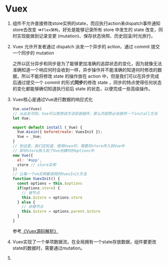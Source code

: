 # Vuex

1. 组件不允许直接修改store实例的state，而应执行action来dispatch事件通知store去改变 =>`Flex架构`，好处是能够记录所有 store 中发生的 state 改变，同时实现能做到记录变更 (mutation)、保存状态快照、历史回滚/时光旅行。

2. Vuex 允许开发者通过 dispatch 派发一个异步的 action，通过 commit 提交一个同步的 mutation

   之所以区分异步和同步是为了能够更加准确的追踪状态的变化，因为就像无法准确知道一个响应何时会收到一样，异步操作并不能准确的知道何时修改的数据，所以不能将修改 state 的操作放在 action 中，但是我们可以在异步完成后通过提交一个 commit 的形式**同步**的修改 state ，同步的特点使得任何状态的变化都能够确切知道执行前后 state 的状态，以便完成一些高级操作。

3. Vuex核心是通过Vue进行数据的响应式化

   ```javascript
   Vue.use(Vuex)
   // 从此处可知，Vue可以使用该方法安装插件，那么内部势必会提供一个install方法
   let Vue;
   
   export default install (_Vue) {
     Vue.mixin({ beforeCreate: VuexInit });
     Vue = _Vue;
   }
   // 到这里，我们还知道，使用Vuex时，需要将store传入到Vue中
   // 即将store放入到了Vue创建时的options中
   new Vue({
     el: '#app',
     store // store实例
   })
   // 让每一个vm实例都调用的VuexInit方法
   function VuexInit() {
     const options = this.$options
     if(options.store) {
       // 根节点
       this.$store = options.store
     } else {
       // 非根节点
       this.$store = options.parent.$store
     }
   }
   ```

   参考[《Vuex源码解析》](https://github.com/answershuto/learnVue/blob/master/docs/Vuex%E6%BA%90%E7%A0%81%E8%A7%A3%E6%9E%90.MarkDown)

4. Vuex实现了一个单项数据流，在全局拥有一个state存放数据，组件要更改state的数据时，需要通过mutation。
5. 

